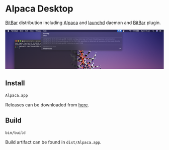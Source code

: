 # Alpaca Desktop

[BitBar][1] distribution including [Alpaca][2] and [launchd][3] daemon and [BitBar][1] plugin.

![Screenshot](docs/screenshot.png)

## Install

```
Alpaca.app
```
Releases can be downloaded from [here][4].

## Build

```
bin/build
```
Build artifact can be found in `dist/Alpaca.app`.


[1]: https://github.com/matryer/bitbar
[2]: https://github.com/samuong/alpaca
[3]: https://developer.apple.com/library/archive/documentation/MacOSX/Conceptual/BPSystemStartup/Chapters/CreatingLaunchdJobs.html
[4]: https://github.com/jamesmoriarty/alpaca-desktop/releases
